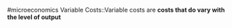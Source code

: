 #microeconomics 
Variable Costs::Variable costs are **costs that do vary with the level of output**
